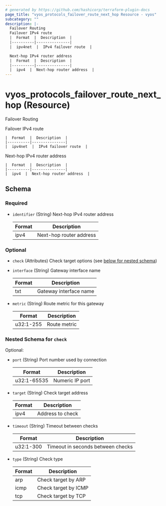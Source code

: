 ```yaml
---
# generated by https://github.com/hashicorp/terraform-plugin-docs
page_title: "vyos_protocols_failover_route_next_hop Resource - vyos"
subcategory: ""
description: |-
  Failover Routing
  Failover IPv4 route
  |  Format  |  Description  |
  |----------|---------------|
  |  ipv4net  |  IPv4 failover route  |

  Next-hop IPv4 router address
  |  Format  |  Description  |
  |----------|---------------|
  |  ipv4  |  Next-hop router address  |
---
```


# vyos_protocols_failover_route_next_hop (Resource)

Failover Routing

Failover IPv4 route

    |  Format  |  Description  |
    |----------|---------------|
    |  ipv4net  |  IPv4 failover route  |

Next-hop IPv4 router address

    |  Format  |  Description  |
    |----------|---------------|
    |  ipv4  |  Next-hop router address  |



<!-- schema generated by tfplugindocs -->
## Schema

### Required

- `identifier` (String) Next-hop IPv4 router address

    |  Format  |  Description  |
    |----------|---------------|
    |  ipv4  |  Next-hop router address  |

### Optional

- `check` (Attributes) Check target options (see [below for nested schema](#nestedatt--check))
- `interface` (String) Gateway interface name

    |  Format  |  Description  |
    |----------|---------------|
    |  txt  |  Gateway interface name  |
- `metric` (String) Route metric for this gateway

    |  Format  |  Description  |
    |----------|---------------|
    |  u32:1-255  |  Route metric  |

<a id="nestedatt--check"></a>
### Nested Schema for `check`

Optional:

- `port` (String) Port number used by connection

    |  Format  |  Description  |
    |----------|---------------|
    |  u32:1-65535  |  Numeric IP port  |
- `target` (String) Check target address

    |  Format  |  Description  |
    |----------|---------------|
    |  ipv4  |  Address to check  |
- `timeout` (String) Timeout between checks

    |  Format  |  Description  |
    |----------|---------------|
    |  u32:1-300  |  Timeout in seconds between checks  |
- `type` (String) Check type

    |  Format  |  Description  |
    |----------|---------------|
    |  arp  |  Check target by ARP  |
    |  icmp  |  Check target by ICMP  |
    |  tcp  |  Check target by TCP  |
